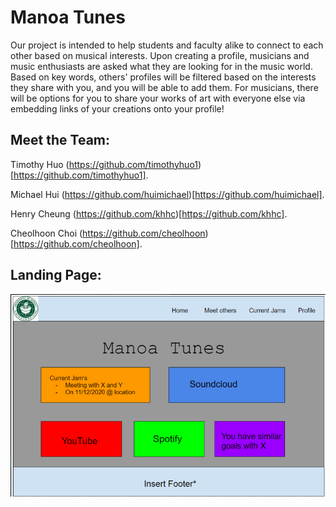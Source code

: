 # Manoa Tunes 

Our project is intended to help students and faculty alike to connect to each other based on musical interests. Upon creating a profile, musicians and music enthusiasts are asked what they are looking for in the music world. Based on key words, others' profiles will be filtered based on the interests they share with you, and you will be able to add them. For musicians, there will be options for you to share your works of art with everyone else via embedding links of your creations onto your profile!

## Meet the Team:

Timothy Huo (https://github.com/timothyhuo1)[https://github.com/timothyhuo1]. <br />

Michael Hui (https://github.com/huimichael)[https://github.com/huimichael]. <br />

Henry Cheung (https://github.com/khhc)[https://github.com/khhc]. <br />

Cheolhoon Choi (https://github.com/cheolhoon)[https://github.com/cheolhoon]. <br />

## Landing Page:
<img src="images/Mockup3.png">
